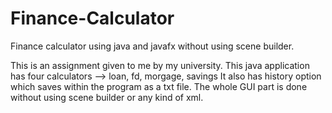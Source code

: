 # Finance-Calculator
Finance calculator using java and javafx without using scene builder.

This is an assignment given to me by my university. 
This java application has four calculators --> loan, fd, morgage, savings
It also has history option which saves within the program as a txt file. 
The whole GUI part is done without using scene builder or any kind of xml.
